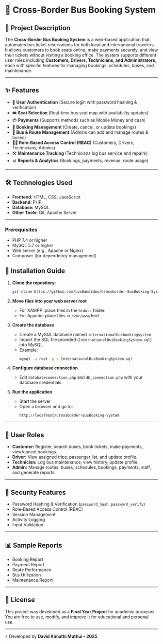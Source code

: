 # 🚌 Cross-Border Bus Booking System  

## 📌 Project Description  
The **Cross-Border Bus Booking System** is a web-based application that automates bus ticket reservations for both local and international travelers. It allows customers to book seats online, make payments securely, and view their tickets without visiting a booking office. The system supports different user roles including **Customers, Drivers, Technicians, and Administrators**, each with specific features for managing bookings, schedules, buses, and maintenance.  

---

## ✨ Features  
- 🔑 **User Authentication** (Secure login with password hashing & verification)  
- 🎟 **Seat Selection** (Real-time bus seat map with availability updates)  
- 💳 **Payments** (Supports methods such as Mobile Money and cash)  
- 📅 **Booking Management** (Create, cancel, or update bookings)  
- 🚌 **Bus & Route Management** (Admins can add and manage routes & buses)  
- 👨‍💼 **Role-Based Access Control (RBAC)** (Customers, Drivers, Technicians, Admins)  
- 🛠 **Maintenance Tracking** (Technicians log bus service and repairs)  
- 📊 **Reports & Analytics** (Bookings, payments, revenue, route usage)  

---

## 🛠 Technologies Used  
- **Frontend:** HTML, CSS, JavaScript  
- **Backend:** PHP  
- **Database:** MySQL  
- **Other Tools:** Git, Apache Server  

---
### Prerequisites
- PHP 7.4 or higher
- MySQL 5.7 or higher
- Web server (e.g., Apache or Nginx)
- Composer (for dependency management)

## 🚀 Installation Guide  

1. **Clone the repository:**  
   ```bash
   git clone https://github.com/LosBandidox/Crossborder-BusBooking-System.git
   
2. **Move files into your web server root**  
   - For XAMPP: place files in the `htdocs` folder.  
   - For Apache: place files in `/var/www/html`.  

3. **Create the database**
   - Create a MySQL database named `internationalbusbookingsystem`
   - Import the SQL file provided (`InternationalBusBookingSystem.sql`) into MySQL.  
   - Example:  
     ```bash
     mysql -u root -p < InternationalBusBookingSystem.sql
     ```  

5. **Configure database connection**  
   - Edit `databaseconnection.php` and `db_connection.php` with your database credentials.  

6. **Run the application**
   - Start the server
   - Open a browser and go to:  
     ```
     http://localhost/Crossborder-BusBooking-System

---

## 👥 User Roles  

- **Customer:** Register, search buses, book tickets, make payments, view/cancel bookings.  
- **Driver:** View assigned trips, passenger list, and update profile.  
- **Technician:** Log bus maintenance, view history, update profile.  
- **Admin:** Manage routes, buses, schedules, bookings, payments, staff, and generate reports.  

---

## 🔐 Security Features  

- Password Hashing & Verification (`password_hash`, `password_verify`)  
- Role-Based Access Control (RBAC)  
- Session Management  
- Activity Logging  
- Input Validation  

---

## 📊 Sample Reports  

- Booking Report  
- Payment Report  
- Route Performance  
- Bus Utilization  
- Maintenance Report  

---

## 📄 License  

This project was developed as a **Final Year Project** for academic purposes.  
You are free to use, modify, and improve it for educational and personal use.  

---

⚡ Developed by **David Kimathi Muthui – 2025**

